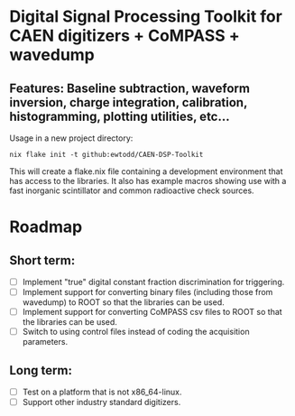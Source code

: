 # Digital Signal Processing Toolkit for CAEN digitizers + CoMPASS + wavedump
## Features: Baseline subtraction, waveform inversion, charge integration, calibration, histogramming, plotting utilities, etc...
Usage in a new project directory:

```
nix flake init -t github:ewtodd/CAEN-DSP-Toolkit
```

This will create a flake.nix file containing a development environment that has access to the libraries. It also has example macros showing use with a fast inorganic scintillator and common radioactive check sources.

# Roadmap
## Short term:
- [ ] Implement "true" digital constant fraction discrimination for triggering. 
- [ ] Implement support for converting binary files (including those from wavedump) to ROOT so that the libraries can be used. 
- [ ] Implement support for converting CoMPASS csv files to ROOT so that the libraries can be used.
- [ ] Switch to using control files instead of coding the acquisition parameters. 
## Long term:
- [ ] Test on a platform that is not x86_64-linux.
- [ ] Support other industry standard digitizers.
